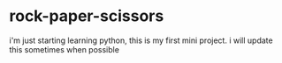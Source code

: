 # rock-paper-scissors
i'm just starting learning python, this is my first mini project. i will update this sometimes when possible
